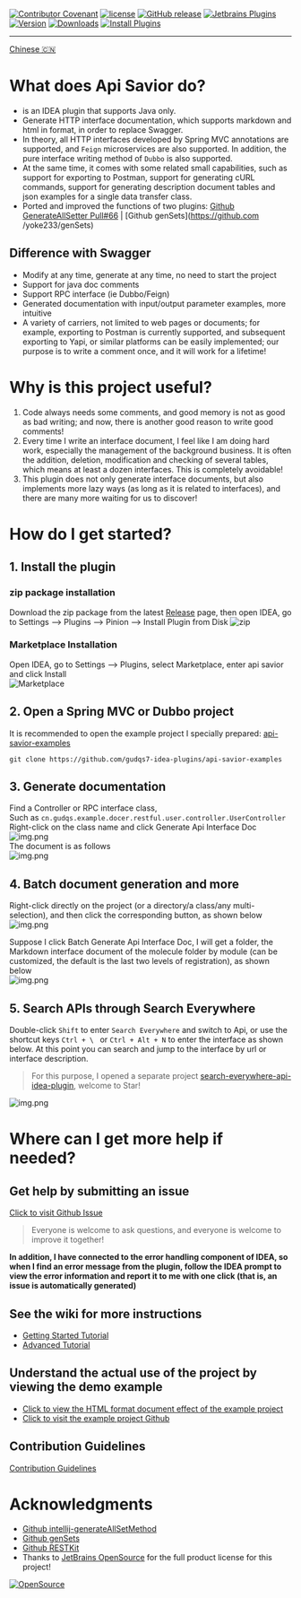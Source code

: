 [release-img]: https://img.shields.io/github/release/gudqs7-idea-plugins/api-savior.svg
[latest-release]: https://github.com/gudqs7-idea-plugins/api-savior/releases/latest
[plugin-img]: https://img.shields.io/badge/Idea%20Plugin-Api%20Savior-orange.svg
[plugin]: https://plugins.jetbrains.com/plugin/16860
[jet-img]: https://img.shields.io/badge/plugin-Install%20Plugin-4597ff.svg
[jet]: http://localhost:63342/api/installPlugin?action=install&pluginId=gudqs7.github.io.doc-savior

[![Contributor Covenant](https://img.shields.io/badge/Contributor%20Covenant-2.1-4baaaa.svg)](CODE_OF_CONDUCT.md)
[![license](https://img.shields.io/badge/license-MIT-green.svg)](LICENSE)
[![GitHub release][release-img]][latest-release] [![Jetbrains Plugins][plugin-img]][plugin]
[![Version](http://phpstorm.espend.de/badge/16860/version)][plugin]
[![Downloads](http://phpstorm.espend.de/badge/16860/downloads)][plugin]
[![Install Plugins][jet-img]][jet]

---
[Chinese 🇨🇳](./README.md)

# What does Api Savior do?

- is an IDEA plugin that supports Java only.
- Generate HTTP interface documentation, which supports markdown and html in format, in order to replace Swagger.
- In theory, all HTTP interfaces developed by Spring MVC annotations are supported, and `Feign` microservices are also supported. In addition, the pure interface writing method of `Dubbo` is also supported.
- At the same time, it comes with some related small capabilities, such as support for exporting to Postman, support for generating cURL commands, support for generating description document tables and json examples for a single data transfer class.
- Ported and improved the functions of two plugins: [Github GenerateAllSetter Pull#66](https://github.com/gejun123456/intellij-generateAllSetMethod/pull/66) | [Github genSets](https://github.com /yoke233/genSets)

## Difference with Swagger

- Modify at any time, generate at any time, no need to start the project
- Support for java doc comments
- Support RPC interface (ie Dubbo/Feign)
- Generated documentation with input/output parameter examples, more intuitive
- A variety of carriers, not limited to web pages or documents; for example, exporting to Postman is currently supported, and subsequent exporting to Yapi, or similar platforms can be easily implemented; our purpose is to write a comment once, and it will work for a lifetime!

# Why is this project useful?

1. Code always needs some comments, and good memory is not as good as bad writing; and now, there is another good reason to write good comments!
2. Every time I write an interface document, I feel like I am doing hard work, especially the management of the background business. It is often the addition, deletion, modification and checking of several tables, which means at least a dozen interfaces. This is completely avoidable!
3. This plugin does not only generate interface documents, but also implements more lazy ways (as long as it is related to interfaces), and there are many more waiting for us to discover!

# How do I get started?

## 1. Install the plugin
### zip package installation
Download the zip package from the latest [Release][latest-release] page, then open IDEA, go to Settings --> Plugins --> Pinion --> Install Plugin from Disk
![zip](parts/imgs/install-plugin-from-disk.png)

### Marketplace Installation
Open IDEA, go to Settings --> Plugins, select Marketplace, enter api savior and click Install  
![Marketplace](parts/imgs/install-from-marketplace.png)

## 2. Open a Spring MVC or Dubbo project
It is recommended to open the example project I specially prepared: [api-savior-examples](https://github.com/gudqs7-idea-plugins/api-savior-examples)

```shell
git clone https://github.com/gudqs7-idea-plugins/api-savior-examples
````

## 3. Generate documentation
Find a Controller or RPC interface class,  
Such as `cn.gudqs.example.docer.restful.user.controller.UserController`  
Right-click on the class name and click Generate Api Interface Doc  
![img.png](parts/imgs/gen-doc-by-class.png)  
The document is as follows  
![img.png](parts/imgs/markdown-doc-user.png)  


## 4. Batch document generation and more
Right-click directly on the project (or a directory/a class/any multi-selection), and then click the corresponding button, as shown below  
![img.png](parts/imgs/gen-doc-batch.png)  

Suppose I click Batch Generate Api Interface Doc, I will get a folder, the Markdown interface document of the molecule folder by module (can be customized, the default is the last two levels of registration), as shown below  
![img.png](parts/imgs/markdown-doc-batch.png)

## 5. Search APIs through Search Everywhere
Double-click `Shift` to enter `Search Everywhere` and switch to Api, or use the shortcut keys `Ctrl + \ ` or `Ctrl + Alt + N` to enter the interface as shown below.
At this point you can search and jump to the interface by url or interface description.
> For this purpose, I opened a separate project [search-everywhere-api-idea-plugin](https://github.com/gudqs7-idea-plugins/search-everywhere-api-idea-plugin), welcome to Star!  

![img.png](parts/imgs/search-everywhere-api.png)


# Where can I get more help if needed?

## Get help by submitting an issue
[Click to visit Github Issue](https://github.com/gudqs7-idea-plugins/api-savior/issues)
> Everyone is welcome to ask questions, and everyone is welcome to improve it together!

**In addition, I have connected to the error handling component of IDEA, so when I find an error message from the plugin, follow the IDEA prompt to view the error information and report it to me with one click (that is, an issue is automatically generated)**

## See the wiki for more instructions

- [Getting Started Tutorial](https://github.com/gudqs7-idea-plugins/api-savior/wiki/Get-Started)
- [Advanced Tutorial](https://github.com/gudqs7-idea-plugins/api-savior/wiki/More-Details)

## Understand the actual use of the project by viewing the demo example

- [Click to view the HTML format document effect of the example project](https://gudqs7-idea-plugins.github.io/api-savior-examples/)
- [Click to visit the example project Github](https://github.com/gudqs7-idea-plugins/api-savior-examples)

## Contribution Guidelines
[Contribution Guidelines](CONTRIBUTING_EN.md)

# Acknowledgments

- [Github intellij-generateAllSetMethod](https://github.com/gejun123456/intellij-generateAllSetMethod)
- [Github genSets](https://github.com/yoke233/genSets)
- [Github RESTKit](https://github.com/newhoo/RESTKit)
- Thanks to [JetBrains OpenSource](https:jb.ggOpenSourceSupport) for the full product license for this project!

[![OpenSource](parts/imgs/jb_beam.png)](https://jb.gg/OpenSourceSupport)